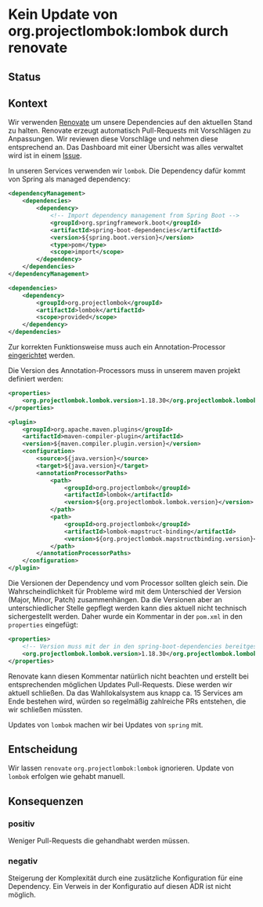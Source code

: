 # Kein Update von org.projectlombok:lombok durch renovate

## Status

<adr-status status='proposed'></adr-status>

## Kontext

Wir verwenden [Renovate](https://docs.renovatebot.com) um unsere Dependencies auf den aktuellen Stand zu halten. Renovate
erzeugt automatisch Pull-Requests mit Vorschlägen zu Anpassungen. Wir reviewen diese Vorschläge und nehmen diese entsprechend an.
Das Dashboard mit einer Übersicht was alles verwaltet wird ist in einem [Issue](https://github.com/it-at-m/Wahllokalsystem/issues/1).

In unseren Services verwenden wir `lombok`. Die Dependency dafür kommt von Spring als managed dependency:

```xml
<dependencyManagement>
    <dependencies>
        <dependency>
            <!-- Import dependency management from Spring Boot -->
            <groupId>org.springframework.boot</groupId>
            <artifactId>spring-boot-dependencies</artifactId>
            <version>${spring.boot.version}</version>
            <type>pom</type>
            <scope>import</scope>
        </dependency>
    </dependencies>
</dependencyManagement>
```

```xml
<dependencies>
    <dependency>
        <groupId>org.projectlombok</groupId>
        <artifactId>lombok</artifactId>
        <scope>provided</scope>
    </dependency>
</dependencies>
```

Zur korrekten Funktionsweise muss auch ein Annotation-Processor [eingerichtet](https://projectlombok.org/setup/maven) werden.

Die Version des Annotation-Processors muss in unserem maven projekt definiert werden:

```xml
<properties>
    <org.projectlombok.lombok.version>1.18.30</org.projectlombok.lombok.version>
</properties>
```

```xml
<plugin>
    <groupId>org.apache.maven.plugins</groupId>
    <artifactId>maven-compiler-plugin</artifactId>
    <version>${maven.compiler.plugin.version}</version>
    <configuration>
        <source>${java.version}</source>
        <target>${java.version}</target>
        <annotationProcessorPaths>
            <path>
                <groupId>org.projectlombok</groupId>
                <artifactId>lombok</artifactId>
                <version>${org.projectlombok.lombok.version}</version>
            </path>
            <path>
                <groupId>org.projectlombok</groupId>
                <artifactId>lombok-mapstruct-binding</artifactId>
                <version>${org.projectlombok.mapstructbinding.version}</version>
            </path>
        </annotationProcessorPaths>
    </configuration>
</plugin>
```

Die Versionen der Dependency und vom Processor sollten gleich sein. Die Wahrscheindlichkeit für Probleme wird mit dem Unterschied der Version (Major, Minor, Patch) zusammenhängen. 
Da die Versionen aber an unterschiedlicher Stelle gepflegt werden kann dies aktuell nicht
technisch sichergestellt werden. Daher wurde ein Kommentar in der `pom.xml` in den `properties` eingefügt:
```xml
<properties>
    <!-- Version muss mit der in den spring-boot-dependencies bereitgestellten Lombok-Version übereinstimmen -->
    <org.projectlombok.lombok.version>1.18.30</org.projectlombok.lombok.version>
</properties>
```

Renovate kann diesen Kommentar natürlich nicht beachten und erstellt bei entsprechenden möglichen Updates Pull-Requests.
Diese werden wir aktuell schließen. Da das Wahllokalsystem aus knapp ca. 15 Services am Ende bestehen wird, würden so regelmäßig
zahlreiche PRs entstehen, die wir schließen müssten. 

Updates von `lombok` machen wir bei Updates von `spring` mit.

## Entscheidung

Wir lassen `renovate` `org.projectlombok:lombok` ignorieren. Update von `lombok` erfolgen wie gehabt manuell.

## Konsequenzen

### positiv

Weniger Pull-Requests die gehandhabt werden müssen.

### negativ

Steigerung der Komplexität durch eine zusätzliche Konfiguration für eine Dependency. Ein Verweis in der Konfiguratio auf diesen ADR ist nicht möglich.